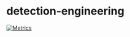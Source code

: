# detection-engineering

[![Metrics](https://github.com/nosfera0x2/detection-engineering/actions/workflows/metrics.yml/badge.svg)](https://github.com/nosfera0x2/detection-engineering/actions/workflows/metrics.yml)
